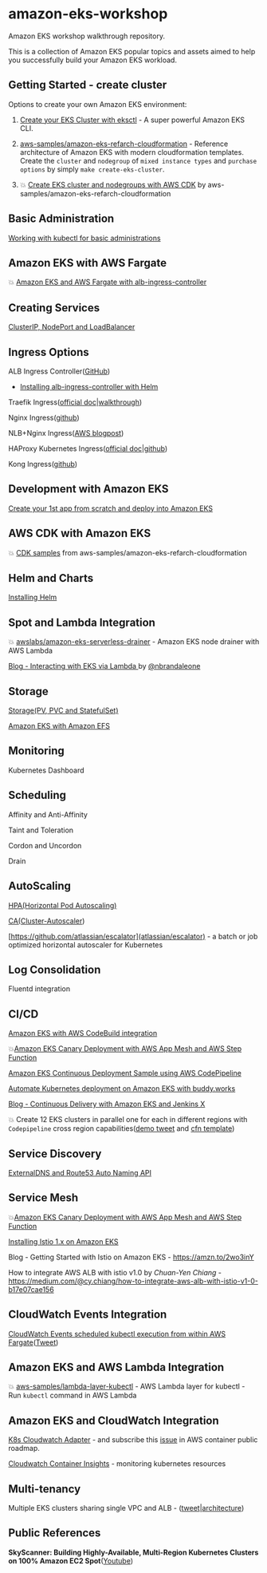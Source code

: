 # amazon-eks-workshop
Amazon EKS workshop walkthrough repository. 

This is a collection of Amazon EKS popular topics and assets aimed to help you successfully build your Amazon EKS workload.



## Getting Started - create cluster

Options to create your own Amazon EKS environment:


1. [Create your EKS Cluster with eksctl](./00-getting-started/create-eks-with-eksctl.md) - A super powerful Amazon EKS CLI.

2. [aws-samples/amazon-eks-refarch-cloudformation](https://github.com/aws-samples/amazon-eks-refarch-cloudformation) -  Reference architecture of Amazon EKS with modern cloudformation templates. Create the `cluster` and `nodegroup` of `mixed instance types` and `purchase options` by simply `make create-eks-cluster`.

3. 💥 [Create EKS cluster and nodegroups with AWS CDK](https://github.com/aws-samples/amazon-eks-refarch-cloudformation/blob/master/cdk/README.md
) by aws-samples/amazon-eks-refarch-cloudformation   


## Basic Administration

[Working with kubectl for basic administrations](./02-kubectl-basic-admin/kubectl-basic-admin.md)

## Amazon EKS with AWS Fargate

 💥 [Amazon EKS and AWS Fargate with alb-ingress-controller](./eks-fargate/README.md)

## Creating Services

[ClusterIP, NodePort and LoadBalancer](https://github.com/pahud/amazon-eks-workshop/tree/master/03-creating-services)

## Ingress Options

ALB Ingress Controller([GitHub](https://github.com/kubernetes-sigs/aws-alb-ingress-controller)) 

 - [Installing alb-ingress-controller with Helm](https://github.com/pahud/aws-containers-workshop/tree/master/lab2#put-extra-role-policy-on-the-eks-nodegroup)
 
Traefik Ingress([official doc](https://docs.traefik.io/user-guide/kubernetes/)|[walkthrough](./03-creating-services/ingress/traefik-ingress/README.md))

Nginx Ingress([github](https://github.com/kubernetes/ingress-nginx))

NLB+Nginx Ingress([AWS blogpost](https://aws.amazon.com/blogs/opensource/network-load-balancer-nginx-ingress-controller-eks/))

HAProxy Kubernetes Ingress([official doc](https://www.haproxy.com/blog/haproxy-2-0-and-beyond/#kubernetes-ingress-controller)|[github](https://github.com/haproxytech/kubernetes-ingress))

Kong Ingress([github](https://github.com/Kong/kubernetes-ingress-controller))



   

## Development with Amazon EKS

[Create your 1st app from scratch and deploy into Amazon EKS](https://github.com/pahud/greeting)


## AWS CDK with Amazon EKS

💥 [CDK samples](https://github.com/aws-samples/amazon-eks-refarch-cloudformation/blob/master/cdk/README.md
) from aws-samples/amazon-eks-refarch-cloudformation


## Helm and Charts

[Installing Helm](./00-getting-started/installing-helm.md)



## Spot and Lambda Integration

💥 [awslabs/amazon-eks-serverless-drainer](https://github.com/awslabs/amazon-eks-serverless-drainer) - Amazon EKS node drainer with AWS Lambda

[Blog - Interacting with EKS via Lambda
](http://www.nickaws.net/aws/2018/09/03/Interacting-with-EKS-via-Lambda.html) by [@nbrandaleone](https://github.com/nbrandaleone)



## Storage

[Storage(PV, PVC and StatefulSet)](./02-kubectl-basic-admin/storage.md)

[Amazon EKS with Amazon EFS](https://github.com/kubernetes-incubator/external-storage/tree/master/aws/efs)



## Monitoring

Kubernetes Dashboard



## Scheduling

Affinity and Anti-Affinity

Taint and Toleration

Cordon and Uncordon

Drain



## AutoScaling

[HPA(Horizontal Pod Autoscaling)](./04-scaling/hpa/README.md)

[CA(Cluster-Autoscaler](./04-scaling/cluster-autoscaler/README.md))

[https://github.com/atlassian/escalator](atlassian/escalator) - a batch or job optimized horizontal autoscaler for Kubernetes



## Log Consolidation

Fluentd integration



## CI/CD

[Amazon EKS with AWS CodeBuild integration](https://github.com/pahud/eks-kubectl-docker#codebuild-support) 

💥[Amazon EKS Canary Deployment with AWS App Mesh and AWS Step Function](https://github.com/aws-samples/eks-canary-deployment-stepfunction)

[Amazon EKS Continuous Deployment Sample using AWS CodePipeline](https://github.com/chankh/eksutil/tree/master/lambda/codepipeline)

[Automate Kubernetes deployment on Amazon EKS with buddy.works](https://buddy.works/blog/amazon-eks-kubernetes)

[Blog - Continuous Delivery with Amazon EKS and Jenkins X](https://amzn.to/2JM2luY) 

💥 Create 12 EKS clusters in parallel one for each in different regions with `Codepipeline` cross region capabilities([demo tweet](https://twitter.com/pahudnet/status/1098597986165239811) and [cfn template](https://github.com/pahud/eks-templates/blob/master/cloudformation/codepipeline.yml))



## Service Discovery

[ExternalDNS and Route53 Auto Naming API](https://dev.classmethod.jp/cloud/aws/external-dns-eks/)



## Service Mesh

💥[Amazon EKS Canary Deployment with AWS App Mesh and AWS Step Function](https://github.com/aws-samples/eks-canary-deployment-stepfunction)

[Installing Istio 1.x on Amazon EKS](https://github.com/pahud/amazon-eks-workshop/tree/master/06-service-mesh/Istio)

Blog - Getting Started with Istio on Amazon EKS - https://amzn.to/2wo3inY

How to integrate AWS ALB with istio v1.0 by *Chuan-Yen Chiang* - https://medium.com/@cy.chiang/how-to-integrate-aws-alb-with-istio-v1-0-b17e07cae156




## CloudWatch Events Integration

[CloudWatch Events scheduled kubectl execution from within AWS Fargate](https://github.com/pahud/eks-kubectl-docker#aws-fargate-with-cloudwatch-event-scheduled-events)([Tweet](https://twitter.com/pahudnet/status/1047166317042618368))



## Amazon EKS and AWS Lambda Integration

💥 [aws-samples/lambda-layer-kubectl](https://github.com/aws-samples/aws-lambda-layer-kubectl) - AWS Lambda layer for kubectl - Run `kubectl` command in AWS Lambda 



## Amazon EKS and CloudWatch Integration

[K8s Cloudwatch Adapter](https://github.com/chankh/k8s-cloudwatch-adapter) - and subscribe this [issue](https://github.com/aws/containers-roadmap/issues/120) in AWS container public roadmap.

[Cloudwatch Container Insights](https://docs.aws.amazon.com/AmazonCloudWatch/latest/monitoring/ContainerInsights.html) - monitoring kubernetes resources



## Multi-tenancy

Multiple EKS clusters sharing single VPC and ALB - ([tweet](https://twitter.com/pahudnet/status/1044988111694876672)|[architecture](https://pbs.twimg.com/media/DoCLDjfUwAA4s2_.jpg))

## Public References
**SkyScanner: Building Highly-Available, Multi-Region Kubernetes Clusters on 100% Amazon EC2 Spot**([Youtube](https://www.youtube.com/watch?v=99nNHsbwBpg))

